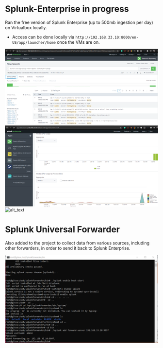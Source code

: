 # Splunk-Enterprise in progress

Ran the free version of Splunk Enterprise (up to 500mb ingestion per day) on Virtualbox locally.

- Access can be done locally via `http://192.168.33.10:8000/en-US/app/launcher/home` once the VMs are on.

![alt_text](https://github.com/wevertonribeiroferreira/Splunk-Enterprise/blob/main/Images/Spunk.PNG)
![alt_text](https://github.com/wevertonribeiroferreira/Splunk-Enterprise/blob/main/Images/splunk2.PNG)
![alt_text](https://github.com/wevertonribeiroferreira/Splunk-Enterprise/blob/main/Images/spunk3.PNG)







# Splunk Universal Forwarder
Also added to the project to collect data from various sources, including other forwarders, in order to send it back to Splunk Enterprise.

![alt text](https://github.com/wevertonribeiroferreira/Splunk-Enterprise/blob/main/Images/forwarding.PNG)
